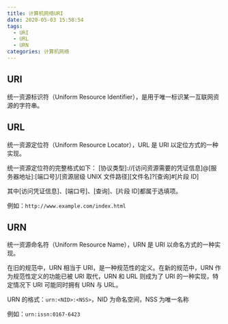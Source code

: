 ```yaml
---
title: 计算机网络URI
date: 2020-05-03 15:58:54
tags:
  - URI
  - URL
  - URN
categories: 计算机网络
---
```


## URI

统一资源标识符（Uniform Resource Identifier），是用于唯一标识某一互联网资源的字符串。

## URL

统一资源定位符（Uniform Resource Locator），URL 是 URI 以定位方式的一种实现。

统一资源定位符的完整格式如下：
\[协议类型\]://\[访问资源需要的凭证信息\]@\[服务器地址\]:\[端口号\]/\[资源层级 UNIX 文件路径\]\[文件名\]?\[查询\]#\[片段 ID\]

其中\[访问凭证信息\]、\[端口号\]、\[查询\]、\[片段 ID\]都属于选填项。

例如：`http://www.example.com/index.html`

## URN

统一资源命名符（Uniform Resource Name），URN 是 URI 以命名方式的一种实现。

在旧的规范中，URN 相当于 URI，是一种规范性的定义。在新的规范中，URN 作为规范性定义的功能已被 URI 取代，URN 和 URL 则成为了 URI 的一种实现，特定情况下 URI 可能同时拥有 URN 与 URL。

URN 的格式：`urn:<NID>:<NSS>`，NID 为命名空间，NSS 为唯一名称

例如：`urn:issn:0167-6423`
